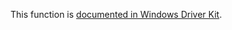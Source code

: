 This function is [documented in Windows Driver Kit](https://learn.microsoft.com/en-us/windows-hardware/drivers/ddi/ntifs/nf-ntifs-rtlsecondssince1980totime).

